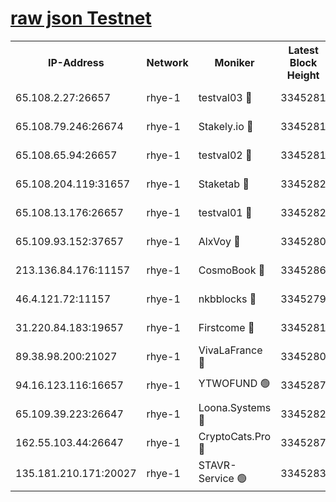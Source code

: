 
[raw json Testnet](https://rpc-check.quickt.stavr.tech/quickt/rpc-quickt-result.json)
=


<table><tr><th>IP-Address</th><th>Network</th><th>Moniker</th><th>Latest Block Height</th><th>Earliest Block Height</th><th>Catching Up</th><th>Voting Power</th><th>Scan Time</th></tr><tr><td>65.108.2.27:26657</td><td>rhye-1</td><td>testval03 🔴</td><td>3345281</td><td>1</td><td>False</td><td>5002050</td><td>2023-11-27T13:27:32.904820132UTC</td></tr><tr><td>65.108.79.246:26674</td><td>rhye-1</td><td>Stakely.io 🔴</td><td>3345281</td><td>1</td><td>False</td><td>10</td><td>2023-11-27T13:27:35.301554751UTC</td></tr><tr><td>65.108.65.94:26657</td><td>rhye-1</td><td>testval02 🔴</td><td>3345281</td><td>1</td><td>False</td><td>5002050</td><td>2023-11-27T13:27:35.676385255UTC</td></tr><tr><td>65.108.204.119:31657</td><td>rhye-1</td><td>Staketab 🔴</td><td>3345282</td><td>1</td><td>False</td><td>9900</td><td>2023-11-27T13:27:38.410149186UTC</td></tr><tr><td>65.108.13.176:26657</td><td>rhye-1</td><td>testval01 🔴</td><td>3345282</td><td>1</td><td>False</td><td>9582010</td><td>2023-11-27T13:27:38.749958902UTC</td></tr><tr><td>65.109.93.152:37657</td><td>rhye-1</td><td>AlxVoy 🔴</td><td>3345280</td><td>433101</td><td>False</td><td>92921</td><td>2023-11-27T13:27:30.149119500UTC</td></tr><tr><td>213.136.84.176:11157</td><td>rhye-1</td><td>CosmoBook 🔴</td><td>3345286</td><td>1674001</td><td>False</td><td>1528057</td><td>2023-11-27T13:28:04.026629218UTC</td></tr><tr><td>46.4.121.72:11157</td><td>rhye-1</td><td>nkbblocks 🔴</td><td>3345279</td><td>1781001</td><td>False</td><td>81901</td><td>2023-11-27T13:27:21.292067743UTC</td></tr><tr><td>31.220.84.183:19657</td><td>rhye-1</td><td>Firstcome 🔴</td><td>3345281</td><td>2731501</td><td>False</td><td>732206</td><td>2023-11-27T13:27:32.573218867UTC</td></tr><tr><td>89.38.98.200:21027</td><td>rhye-1</td><td>VivaLaFrance 🔴</td><td>3345280</td><td>2863001</td><td>False</td><td>10000</td><td>2023-11-27T13:27:27.761736127UTC</td></tr><tr><td>94.16.123.116:16657</td><td>rhye-1</td><td>YTWOFUND 🟢</td><td>3345287</td><td>3089301</td><td>False</td><td>0</td><td>2023-11-27T13:28:06.324218457UTC</td></tr><tr><td>65.109.39.223:26647</td><td>rhye-1</td><td>Loona.Systems 🔴</td><td>3345282</td><td>3287001</td><td>False</td><td>9949</td><td>2023-11-27T13:27:38.071796231UTC</td></tr><tr><td>162.55.103.44:26647</td><td>rhye-1</td><td>CryptoCats.Pro 🔴</td><td>3345287</td><td>3287001</td><td>False</td><td>9999</td><td>2023-11-27T13:28:08.619443090UTC</td></tr><tr><td>135.181.210.171:20027</td><td>rhye-1</td><td>STAVR-Service 🟢</td><td>3345283</td><td>3343501</td><td>False</td><td>0</td><td>2023-11-27T13:27:47.283451848UTC</td></tr></table>